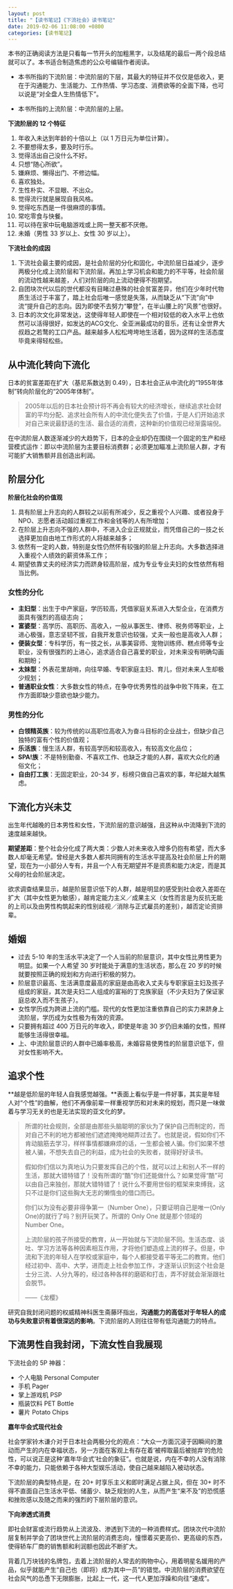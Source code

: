 ```yaml
---
layout: post
title: "【读书笔记】《下流社会》读书笔记"
date: 2019-02-06 11:08:00 +0800
categories: [读书笔记]
---
```


本书的正确阅读方法是只看每一节开头的加粗黑字，以及结尾的最后一两个段总结就可以了。本书适合制造焦虑的公众号编辑作者阅读。

* 本书所指的下流阶层：中流阶层的下层，其最大的特征并不仅仅是低收入，更在于沟通能力、生活能力、工作热情、学习态度、消费欲等的全面下降，也可以说是“对全盘人生热情低下”。

* 本书所指的上流阶层：中流阶层的上层。

**下流阶层的 12 个特征**

1. 年收入未达到年龄的十倍以上（以 1 万日元为单位计算）。
2. 不要想得太多，要及时行乐。
3. 觉得活出自己没什么不好。
4. 只想“随心所欲”。
5. 嫌麻烦、懒得出门、不修边幅。
6. 喜欢独处。
7. 生性朴实、不显眼、不出众。
8. 觉得流行就是展现自我风格。
9. 觉得吃东西是一件很麻烦的事情。
10. 常吃零食与快餐。
11. 可以待在家中玩电脑游戏或上网一整天都不厌倦。
12. 未婚（男性 33 岁以上、女性 30 岁以上）。

**下流社会的成因**

1. 下流社会最主要的成因，是社会阶层的分化和固化，中流阶层日益减少，逐步两极分化成上流阶层和下流阶层。再加上学习机会和能力的不平等，社会阶层的流动性越来越差，人们对阶层的向上流动便得不抱期望。
2. 自团块次代以后的世代都没有目睹过悬殊的社会贫富差异，他们在少年时代物质生活过于丰富了，踏上社会后唯一感觉是失落，从而缺乏从“下流”向”中流“提升自己的志向。因为即使不去努力“攀登”，在半山腰上的“风景”也很好。
3. 日本的次文化非常发达，这使得年轻人即使在一个相对较低的收入水平上也依然可以活得很好，如发达的ACG文化、全亚洲最成功的音乐，还有让全世界大叔趋之若鹜的工口产品。越来越多人松松垮垮地生活着，因为这样的生活态度毕竟来得轻松些。

## 从中流化转向下流化

日本的贫富差距在扩大（基尼系数达到 0.49），日本社会正从中流化的“1955年体制”转向阶层化的“2005年体制”。

> 2005年以后的日本社会预计将不再会有较大的经济增长，继续追求社会财富的平均分配、追求社会所有人的中流化便失去了价值，于是人们开始追求对自己来说最舒适的生活、最合适的消费，这种新的价值观已经渐露端倪。

在中流阶层人数逐渐减少的大趋势下，日本的企业却仍在围绕一个固定的生产和经营模式运作：即以中流阶层为主要目标消费群；必须更加瞄准上流阶层人群，才有可能扩大销售额并且创造出利润。

## 阶层分化

**阶层化社会的价值观**

1. 具有阶层上升志向的人群较之以前有所减少，反之重视个人兴趣、或者投身于 NPO、志愿者活动超过重视工作和金钱等的人有所增加；
2. 在阶层上升志向不强的人群中，不进入企业正规就业，而凭借自己的一技之长选择更加自由地工作形式的人将越来越多；
3. 依然有一定的人数，特别是女性仍然怀有较强的阶层上升志向。大多数选择进入重视个人绩效的薪资体系工作；
4. 期望依靠丈夫的经济实力而跻身较高阶层，成为专业专业夫妇的女性依然有相当比例。

### 女性的分化

* **主妇型**：出生于中产家庭，学历较高，凭借家庭关系进入大型企业，在消费方面具有强烈的高级志向；
* **富婆型**：高学历、高职历、高收入，一般从事医生、律师、税务师等职业，上进心极强，意志坚韧不拔，自我开发意识也较强，丈夫一般也是高收入人群；
* **便装女型**：专科学历，有一技之长，从事美容师、宠物训练师、糕点师等专业职业，没有很强烈的上进心，追求适合自己喜爱的职业，对未来没有明确勾画和期盼；
* **太妹型**：外表花里胡哨，向往早婚、专职家庭主妇、育儿，但对未来人生却极少规划；
* **普通职业女性**：大多数女性的特点，在争夺优秀男性的战争中败下阵来，在工作方面即缺少意欲也缺少能力。

### 男性的分化

* **白领精英族**：较为传统的以高职位高收入为奋斗目标的企业战士，但缺少自己独特的富有个性的价值观；
* **乐活族**：慢生活人群，有较高学历和较高收入，有较高文化品位；
* **SPA!族**：不是特别勤奋、不喜欢工作、也缺乏才能的人群，喜欢大众化的通俗文化；
* **自由打工族**：无固定职业，20-34 岁，标榜只做自己喜欢的事，年纪越大越焦虑。

## 下流化方兴未艾

出生年代越晚的日本男性和女性，下流阶层的意识越强，且这种从中流降到下流的速度越来越快。

**期望差距**：整个社会分化成了两大类：少数人对未来收入增多仍抱有希望，而大多数人却毫无希望。曾经是大多数人都共同拥有的生活水平提高及社会阶层上升的期望，现在为一小部分人专有，并且一个人有无期望并不是资质和能力决定，而是其父母的社会阶层决定。

欲求调查结果显示，越是阶层意识低下的人群，越是明显的感受到社会收入差距在扩大（其中女性更为敏感），越肯定能力主义／成果主义（女性而言是为反抗无能的上司以及由男性构筑起来的性别歧视／消除与正式雇员的差别），越否定论资排辈。

## 婚姻

* 过去 5-10 年的生活水平决定了一个人当前的阶层意识，其中女性比男性更为明显。如果一个人希望 30 岁时能处于满意的生活状态，那么在 20 岁的时候就要按照正确的规划和方向进行积极的努力。
* 阶层意识最高、生活满意度最高的家庭是由高收入丈夫与专职家庭主妇及孩子组成的家庭，其次是夫妇二人组成的富裕的丁克族家庭（不少夫妇为了保证家庭总收入而不生孩子）。
* 女性学历成为跨进上流的门槛。现代的女性更加注重依靠自己的实力来跻身上流阶层，学历成为女性极为有效的资源。
* 只要拥有超过 400 万日元的年收入，即使是年逾 30 岁仍旧未婚的女性，照样能够生活得很幸福。
* 上、中流阶层意识的人群中已婚率极高，未婚容易使男性的阶层意识低下，但对女性影响不大。

## 追求个性

**越是低阶层的年轻人自我感觉越强。**表面上看似乎是一件好事，其实是年轻人对“个性”的曲解，他们不再像前辈一样重视学历和对未来的规划，而只是一味做着与学习无关的也是无法实现的亚文化的梦。

> 所谓的社会规则，全部是由那些头脑聪明的家伙为了保护自己而制定的，而对自己不利的地方都被他们遮遮掩掩地糊弄过去了。也就是说，假如你们不肯动脑筋去学习，样样事情都嫌麻烦的话，一生都会被人骗。你们如果不想被人骗，不想失去自己的利益，成为社会的失败者，就得好好读书。
> 
> 假如你们信以为真地认为只要发挥自己的个性，就可以过上和别人不一样的生活，那就大错特错了！没有所谓的“酷”你们还能做什么？如果觉得“酷”可以由自己来独创，那就大错特错了！说什么不要用世俗的框架来束缚我，这只不过是你们这些胸大无志的懒惰虫的借口而已。
> 
> 你们以为没有必要非得争第一（Number One），只要证明自己是唯一(Only One)的就行了吗？别开玩笑了。所谓的 Only One 就是那个领域的 Number One。
> 
> 上流阶层的孩子所接受的教育，从一开始就与下流阶层不同。生活态度、谈吐、学习方法等各种因素相互作用，才将他们塑造成上流的样子。但是，中流和下流的年轻人在学校或家庭中，每个人都接受着平等无二的教育。他们经过初中、高中、大学，进而走上社会参加工作，才逐渐认识到这个社会是士分三流、人分九等的，经过各种各样的磨砺和打击，弄不好就会渐渐跟社会脱节。
> 
> ——《龙樱》

研究自我封闭问题的权威精神科医生斋藤环指出，**沟通能力的高低对于年轻人的成功与失败意识有着很深远的影响**。下流阶层的人则往往带有低沟通能力的特点。

## 下流男性自我封闭，下流女性自我展现

下流社会的 5P 神器：

* 个人电脑 Personal Computer
* 手机 Pager
* 掌上游戏机 PSP
* 瓶装饮料 PET Bottle
* 薯片 Potato Chips

**嘉年华会式现代社会**

社会学家铃木谦介对于日本社会两极分化的观点：“大众一方面沉浸于因瞬间的激动而产生的内在幸福状态，另一方面在客观上有存在着‘被榨取最后被抛弃‘的危险性，可以说正是这种‘嘉年华会式’社会的象征”。也就是说，内在不幸的人没有消除不幸的能力，只能依赖于各种大型娱乐活动，使自己越来越陷入被动状态。

下流阶层的典型特点是，在 20+ 时享乐主义和即时满足占据上风，但在 30+ 时不得不直面自己生活水平低、储蓄少、缺乏规划的人生，从而产生“来不及”的恐慌感和挫败感以及随之而来的强烈的下层阶层的意识。

**下向渗透式消费**

即社会财富或流行趋势从上流波及、渗透到下流的一种消费样式。团块次代中流阶层复制并学会了团块世代上流阶层的消费志向，憧憬着买更高价、更高级的东西，使得轿车厂商的销售额和利润额也因此不断扩大。

背着几万块钱的名牌包，去着上流阶层的人常去的购物中心，用着明星名媛用的产品，似乎就能产生“自己也（即将）成为其中一员”的错觉。中流阶层的消费欲望在社会风气的怂恿下无限膨胀，比起上一代，这一代人更加浮躁和向往“速成”。

